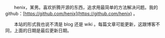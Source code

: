 　　henix，某男。喜欢折腾开源的东西，追求用最简单的方法解决问题。我的 github：[https://github.com/henix](https://github.com/henix) 。

　　本站的形式我也说不清是 blog 还是 wiki 。每篇文章可能更新，这跟博客不同，上面的日期是最后更新日期。
